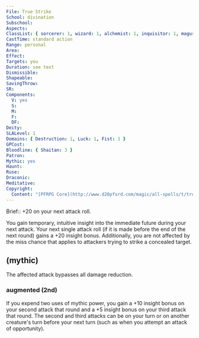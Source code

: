 ```yaml
---
File: True Strike
School: divination
Subschool: 
Aspects: 
ClassList: { sorcerer: 1, wizard: 1, alchemist: 1, inquisitor: 1, magus: 1, bloodrager: 1, psychic: 1, medium: 1 }
CastTime: standard action
Range: personal
Area: 
Effect: 
Targets: you
Duration: see text
Dismissible: 
Shapeable: 
SavingThrow: 
SR: 
Components:
  V: yes
  S: 
  M: 
  F: 
  DF: 
Deity: 
SLALevel: 1
Domains: { Destruction: 1, Luck: 1, Fist: 1 }
GPCost: 
Bloodline: { Shaitan: 3 }
Patron: 
Mythic: yes
Haunt: 
Ruse: 
Draconic: 
Meditative: 
Copyright:
  Content: "[PFRPG Core](http://www.d20pfsrd.com/magic/all-spells/t/true-strike)"
---
```

Brief:: +20 on your next attack roll.

You gain temporary, intuitive insight into the immediate future during your next attack. Your next single attack roll (if it is made before the end of the next round) gains a +20 insight bonus.  Additionally, you are not affected by the miss chance that applies to attackers trying to strike a concealed target.


## (mythic)

The affected attack bypasses all damage reduction.


### augmented (2nd)

If you expend two uses of mythic power, you gain a +10 insight bonus on your second attack that round and a +5 insight bonus on your third attack that round. The second and third attacks can be on your turn or on another creature's turn before your next turn (such as when you attempt an attack of opportunity).
